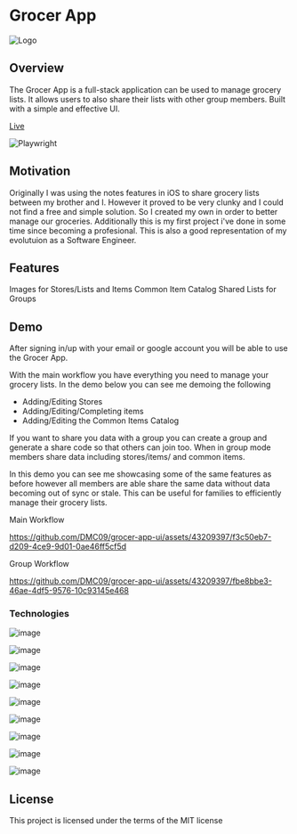 
# Grocer App

![Logo](https://github.com/DMC09/grocer-app-ui/assets/43209397/5722a9fe-c4c5-4f50-8fe2-62a2297e001c)




## Overview
The Grocer App is a full-stack application can be used to manage grocery lists. It allows users to also share their lists with other group members. Built with a simple and effective UI.


[Live ](https://grocer-app-ui.vercel.app/)

![Playwright](https://github.com/DMC09/grocer-app-ui/actions/workflows/playwright.yml/badge.svg)

## Motivation

Originally I was using the notes features in iOS to share grocery lists between my brother and I. However it proved to be very clunky and I could not find a free and simple solution. So I created my own in order to better manage our groceries. Additionally this is my first project i've done in some time since becoming a profesional. This is also a good representation of my evolutuion as a Software Engineer. 
	

## Features
Images for Stores/Lists and Items
Common Item Catalog
Shared Lists for Groups  

## Demo   

After signing in/up with your email or google account you will be able to use the Grocer App.

With the main workflow you have everything you need to manage your grocery lists. In the demo below you can see me demoing the following 

* Adding/Editing Stores 
* Adding/Editing/Completing items 
* Adding/Editing the Common Items Catalog


If you want to share you data with a group you can create a group and generate a share code so that others can join too. When in group mode members share data including stores/items/ and common items. 

In this demo you can see me showcasing some of the same features as before however all members are able share the same data without data becoming out of sync or stale. This can be useful for families to efficiently manage their grocery lists.

Main Workflow 

https://github.com/DMC09/grocer-app-ui/assets/43209397/f3c50eb7-d209-4ce9-9d01-0ae46ff5cf5d

Group Workflow

https://github.com/DMC09/grocer-app-ui/assets/43209397/fbe8bbe3-46ae-4df5-9576-10c93145e468









### Technologies


![image](https://img.shields.io/badge/LinkedIn-0077B5?style=for-the-badge&logo=linkedin&logoColor=white)

![image](https://img.shields.io/badge/TypeScript-007ACC?style=for-the-badge&logo=typescript&logoColor=white)

![image](https://img.shields.io/badge/React-20232A?style=for-the-badge&logo=react&logoColor=61DAFB)


![image](https://img.shields.io/badge/next%20js-000000?style=for-the-badge&logo=nextdotjs&logoColor=white)

![image](https://img.shields.io/badge/Supabase-181818?style=for-the-badge&logo=supabase&logoColor=white)

![image](https://img.shields.io/badge/Vercel-000000?style=for-the-badge&logo=vercel&logoColor=white)

![image](https://img.shields.io/badge/Material%20UI-007FFF?style=for-the-badge&logo=mui&logoColor=white)


![image](https://img.shields.io/badge/PostgreSQL-316192?style=for-the-badge&logo=postgresql&logoColor=white)


![image](https://img.shields.io/badge/Playwright-45ba4b?style=for-the-badge&logo=Playwright&logoColor=white)



## License 
This project is licensed under the terms of the MIT license

